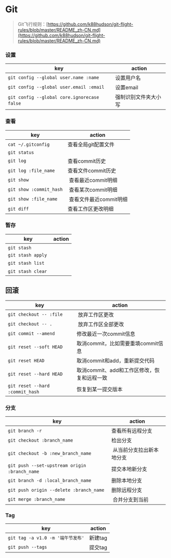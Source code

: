 # Git

> Git飞行规则：[https://github.com/k88hudson/git-flight-rules/blob/master/README_zh-CN.md](https://github.com/k88hudson/git-flight-rules/blob/master/README_zh-CN.md)

### 设置
key | action
-- | --
`git config --global user.name :name` | 设置用户名
`git config --global user.email :email` | 设置email
`git config --global core.ignorecase false` | 强制识别文件夹大小写

### 查看
key | action
-- | --
`cat ~/.gitconfig` | 查看全局git配置文件
`git status` | 
`git log` | 查看commit历史
`git log :file_name` | 查看文件commit历史
`git show` | 查看最近commit明细
`git show :commit_hash` | 查看某次commit明细
`git show :file_name` | 查看文件最近commit明细
`git diff` | 查看工作区更改明细

### 暂存 
key | action
-- | --
`git stash` | 
`git stash apply` |
`git stash list` |
`git stash clear` |

## 回滚 
key | action
-- | --
`git checkout -- :file` | 放弃工作区更改
`git checkout -- .` | 放弃工作区全部更改
`git commit --amend` | 修改最近一次commit信息
`git reset --soft HEAD` | 取消commit，比如需要重填commit信息
`git reset HEAD` | 取消commit和add，重新提交代码
`git reset --hard HEAD` | 取消commit、add和工作区修改，恢复和远程一致
`git reset --hard :commit_hash` | 恢复到某一提交版本

### 分支
key | action
-- | --
`git branch -r` | 查看所有远程分支
`git checkout :branch_name` | 检出分支
`git checkout -b :new_branch_name` | 从当前分支拉出新本地分支
`git push --set-upstream origin :branch_name` | 提交本地新分支
`git branch -d :local_branch_name` | 删除本地分支
`git push origin --delete :branch_name` | 删除远程分支
`git merge :branch_name` | 合并分支到当前

### Tag
key | action 
-- | --
`git tag -a v1.0 -m '端午节发布'` | 新建tag
`git push --tags` | 提交tag
